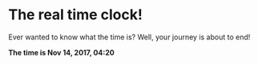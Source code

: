 # The real time clock!

Ever wanted to know what the time is? Well, your journey is about to end!

**The time is Nov 14, 2017, 04:20**